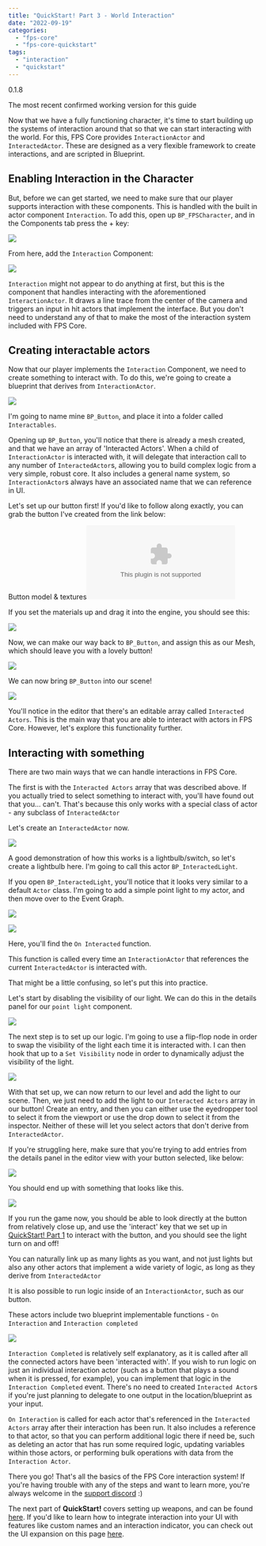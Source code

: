 ```yaml
---
title: "QuickStart! Part 3 - World Interaction"
date: "2022-09-19"
categories: 
  - "fps-core"
  - "fps-core-quickstart"
tags: 
  - "interaction"
  - "quickstart"
---
```


0.1.8

The most recent confirmed working version for this guide

Now that we have a fully functioning character, it's time to start building up the systems of interaction around that so that we can start interacting with the world. For this, FPS Core provides `InteractionActor` and `InteractedActor`. These are designed as a very flexible framework to create interactions, and are scripted in Blueprint.

## Enabling Interaction in the Character

But, before we can get started, we need to make sure that our player supports interaction with these components. This is handled with the built in actor component `Interaction`. To add this, open up `BP_FPSCharacter`, and in the Components tab press the + key:

![](images/Screenshot-2022-09-07-at-16.32.04-1024x666.png)

From here, add the `Interaction` Component:

![](images/Screenshot-2022-09-07-at-16.33.46.png)

`Interaction` might not appear to do anything at first, but this is the component that handles interacting with the aforementioned `InteractionActor`. It draws a line trace from the center of the camera and triggers an input in hit actors that implement the interface. But you don't need to understand any of that to make the most of the interaction system included with FPS Core.

## Creating interactable actors

Now that our player implements the `Interaction` Component, we need to create something to interact with. To do this, we're going to create a blueprint that derives from `InteractionActor`.

![](images/Screenshot-2022-09-07-at-16.46.11.png)

I'm going to name mine `BP_Button`, and place it into a folder called `Interactables`.

Opening up `BP_Button`, you'll notice that there is already a mesh created, and that we have an array of 'Interacted Actors'. When a child of `InteractionActor` is interacted with, it will delegate that interaction call to any number of `InteractedActor`s, allowing you to build complex logic from a very simple, robust core. It also includes a general name system, so `InteractionActor`s always have an associated name that we can reference in UI.

Let's set up our button first! If you'd like to follow along exactly, you can grab the button I've created from the link below:

Button model & textures![Download](https://emmadocs.dev/wp-content/uploads/2022/09/Button-1.zip)

If you set the materials up and drag it into the engine, you should see this:

![](images/Screenshot-2022-09-08-at-18.44.37.png)

Now, we can make our way back to `BP_Button`, and assign this as our Mesh, which should leave you with a lovely button!

![](images/Screenshot-2022-09-08-at-18.52.11-1024x666.png)

We can now bring `BP_Button` into our scene!

![](images/Screenshot-2022-09-19-at-14.44.30-1024x637.png)

You'll notice in the editor that there's an editable array called `Interacted Actors`. This is the main way that you are able to interact with actors in FPS Core. However, let's explore this functionality further.

## Interacting with something

There are two main ways that we can handle interactions in FPS Core.

The first is with the `Interacted Actors` array that was described above. If you actually tried to select something to interact with, you'll have found out that you... can't. That's because this only works with a special class of actor - any subclass of `InteractedActor`

Let's create an `InteractedActor` now.

![](images/Screenshot-2022-09-19-at-14.56.11-1024x948.png)

A good demonstration of how this works is a lightbulb/switch, so let's create a lightbulb here. I'm going to call this actor `BP_InteractedLight`.

If you open `BP_InteractedLight`, you'll notice that it looks very similar to a default `Actor` class. I'm going to add a simple point light to my actor, and then move over to the Event Graph.

![](images/Screenshot-2022-09-19-at-14.59.49-1-1024x637.png)

![](images/Screenshot-2022-09-19-at-15.00.14-1024x637.png)

Here, you'll find the `On Interacted` function.

This function is called every time an `InteractionActor` that references the current `InteractedActor` is interacted with.

That might be a little confusing, so let's put this into practice.

Let's start by disabling the visibility of our light. We can do this in the details panel for our `point light` component.

![](images/Screenshot-2022-09-19-at-15.09.52-1024x637.png)

The next step is to set up our logic. I'm going to use a flip-flop node in order to swap the visibility of the light each time it is interacted with. I can then hook that up to a `Set Visibility` node in order to dynamically adjust the visibility of the light.

![](images/Screenshot-2022-09-19-at-15.13.32-1024x637.png)

With that set up, we can now return to our level and add the light to our scene. Then, we just need to add the light to our `Interacted Actors` array in our button! Create an entry, and then you can either use the eyedropper tool to select it from the viewport or use the drop down to select it from the inspector. Neither of these will let you select actors that don't derive from `InteractedActor`.

If you're struggling here, make sure that you're trying to add entries from the details panel in the editor view with your button selected, like below:

![](images/Screenshot-2023-04-04-at-18.36.48-1024x666.png)

You should end up with something that looks like this.

![](images/image-8.png)

If you run the game now, you should be able to look directly at the button from relatively close up, and use the 'interact' key that we set up in [QuickStart! Part 1](https://emmadocs.dev/?p=25) to interact with the button, and you should see the light turn on and off!

You can naturally link up as many lights as you want, and not just lights but also any other actors that implement a wide variety of logic, as long as they derive from `InteractedActor`

It is also possible to run logic inside of an `InteractionActor`, such as our button.

These actors include two blueprint implementable functions - `On Interaction` and `Interaction completed`

![](images/image-7.png)

`Interaction Completed` is relatively self explanatory, as it is called after all the connected actors have been 'interacted with'. If you wish to run logic on just an individual interaction actor (such as a button that plays a sound when it is pressed, for example), you can implement that logic in the `Interaction Completed` event. There's no need to created `Interacted Actor`s if you're just planning to delegate to one output in the location/blueprint as your input.

`On Interaction` is called for each actor that's referenced in the `Interacted Actors` array after their interaction has been run. It also includes a reference to that actor, so that you can perform additional logic there if need be, such as deleting an actor that has run some required logic, updating variables within those actors, or performing bulk operations with data from the `Interaction Actor`.

There you go! That's all the basics of the FPS Core interaction system! If you're having trouble with any of the steps and want to learn more, you're always welcome in the [support discord](https://discord.gg/MzxdZd2WqR) :)

The next part of **QuickStart!** covers setting up weapons, and can be found [here](https://emmadocs.dev/fps-core/quickstart-part-4-adding-weapons-and-animations/). If you'd like to learn how to integrate interaction into your UI with features like custom names and an interaction indicator, you can check out the UI expansion on this page [here](https://emmadocs.dev/fps-core/quickstart-part-3-1-interaction-ui/).
